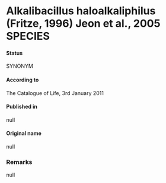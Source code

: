 # Alkalibacillus haloalkaliphilus (Fritze, 1996) Jeon et al., 2005 SPECIES

#### Status
SYNONYM

#### According to
The Catalogue of Life, 3rd January 2011

#### Published in
null

#### Original name
null

### Remarks
null